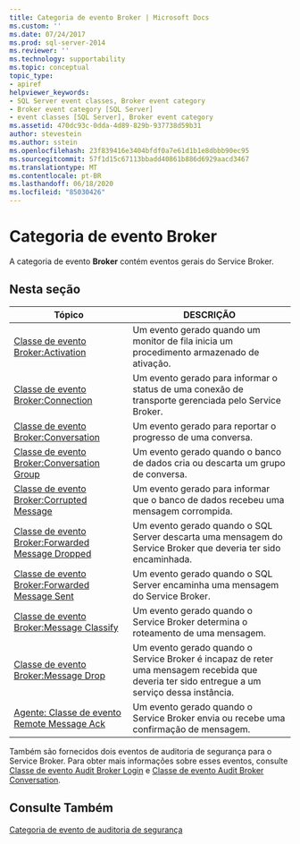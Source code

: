 ```yaml
---
title: Categoria de evento Broker | Microsoft Docs
ms.custom: ''
ms.date: 07/24/2017
ms.prod: sql-server-2014
ms.reviewer: ''
ms.technology: supportability
ms.topic: conceptual
topic_type:
- apiref
helpviewer_keywords:
- SQL Server event classes, Broker event category
- Broker event category [SQL Server]
- event classes [SQL Server], Broker event category
ms.assetid: 470dc93c-0dda-4d89-829b-937738d59b31
author: stevestein
ms.author: sstein
ms.openlocfilehash: 23f839416e3404bfdf0a7e61d1b1e8dbbb90ec95
ms.sourcegitcommit: 57f1d15c67113bbadd40861b886d6929aacd3467
ms.translationtype: MT
ms.contentlocale: pt-BR
ms.lasthandoff: 06/18/2020
ms.locfileid: "85030426"
---
```

# <a name="broker-event-category"></a>Categoria de evento Broker
  A categoria de evento **Broker** contém eventos gerais do Service Broker.  
  
## <a name="in-this-section"></a>Nesta seção  
  
|Tópico|DESCRIÇÃO|  
|-----------|-----------------|  
|[Classe de evento Broker:Activation](broker-activation-event-class.md)|Um evento gerado quando um monitor de fila inicia um procedimento armazenado de ativação.|  
|[Classe de evento Broker:Connection](broker-connection-event-class.md)|Um evento gerado para informar o status de uma conexão de transporte gerenciada pelo Service Broker.|  
|[Classe de evento Broker:Conversation](broker-conversation-event-class.md)|Um evento gerado para reportar o progresso de uma conversa.|  
|[Classe de evento Broker:Conversation Group](broker-conversation-group-event-class.md)|Um evento gerado quando o banco de dados cria ou descarta um grupo de conversa.|  
|[Classe de evento Broker:Corrupted Message](broker-corrupted-message-event-class.md)|Um evento gerado para informar que o banco de dados recebeu uma mensagem corrompida.|  
|[Classe de evento Broker:Forwarded Message Dropped](broker-forwarded-message-dropped-event-class.md)|Um evento gerado quando o SQL Server descarta uma mensagem do Service Broker que deveria ter sido encaminhada.|  
|[Classe de evento Broker:Forwarded Message Sent](broker-forwarded-message-sent-event-class.md)|Um evento gerado quando o SQL Server encaminha uma mensagem do Service Broker.|  
|[Classe de evento Broker:Message Classify](broker-message-classify-event-class.md)|Um evento gerado quando o Service Broker determina o roteamento de uma mensagem.|  
|[Classe de evento Broker:Message Drop](broker-message-drop-event-class.md)|Um evento gerado quando o Service Broker é incapaz de reter uma mensagem recebida que deveria ter sido entregue a um serviço dessa instância.|  
|[Agente: Classe de evento Remote Message Ack](broker-remote-message-ack-event-class.md)|Um evento gerado quando o Service Broker envia ou recebe uma confirmação de mensagem.|  
  
 Também são fornecidos dois eventos de auditoria de segurança para o Service Broker. Para obter mais informações sobre esses eventos, consulte [Classe de evento Audit Broker Login](audit-broker-login-event-class.md) e [Classe de evento Audit Broker Conversation](audit-broker-conversation-event-class.md).  
  
## <a name="see-also"></a>Consulte Também  
 [Categoria de evento de auditoria de segurança](https://docs.microsoft.com/bi-reference/trace-events/security-audit-event-category)  
  
  

